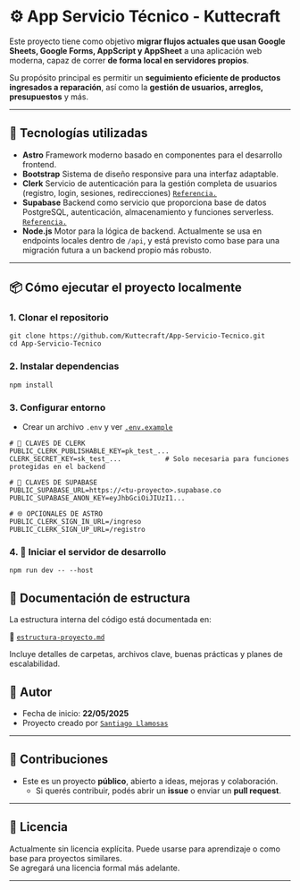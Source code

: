 # ⚙ App Servicio Técnico - Kuttecraft

Este proyecto tiene como objetivo **migrar flujos actuales que usan Google Sheets, Google Forms, AppScript y AppSheet** a una aplicación web moderna, capaz de correr **de forma local en servidores propios**.

Su propósito principal es permitir un **seguimiento eficiente de productos ingresados a reparación**, así como la **gestión de usuarios, arreglos, presupuestos** y más.

---

## 🚀 Tecnologías utilizadas

- **Astro** Framework moderno basado en componentes para el desarrollo frontend.
- **Bootstrap** Sistema de diseño responsive para una interfaz adaptable.
- **Clerk** Servicio de autenticación para la gestión completa de usuarios (registro, login, sesiones, redirecciones) [`Referencia.`](https://clerk.com/) 
- **Supabase** Backend como servicio que proporciona base de datos PostgreSQL, autenticación, almacenamiento y funciones serverless. [`Referencia.`](https://supabase.com) 
- **Node.js** Motor para la lógica de backend. Actualmente se usa en endpoints locales dentro de `/api`, y está previsto como base para una migración futura a un backend propio más robusto.


---

## 📦 Cómo ejecutar el proyecto localmente

### 1. Clonar el repositorio

```batch 
git clone https://github.com/Kuttecraft/App-Servicio-Tecnico.git
cd App-Servicio-Tecnico
```

### 2. Instalar dependencias
```batch 
npm install
```

### 3. Configurar entorno 

- Crear un archivo `.env` y ver [`.env.example`](./.env.example) 

```env
# 🔐 CLAVES DE CLERK 
PUBLIC_CLERK_PUBLISHABLE_KEY=pk_test_...
CLERK_SECRET_KEY=sk_test_...           # Solo necesaria para funciones protegidas en el backend

# 🔑 CLAVES DE SUPABASE
PUBLIC_SUPABASE_URL=https://<tu-proyecto>.supabase.co
PUBLIC_SUPABASE_ANON_KEY=eyJhbGciOiJIUzI1...

# 🌐 OPCIONALES DE ASTRO
PUBLIC_CLERK_SIGN_IN_URL=/ingreso
PUBLIC_CLERK_SIGN_UP_URL=/registro
```

### 4. 🚀 Iniciar el servidor de desarrollo
```batch 
npm run dev -- --host
```

## 📁 Documentación de estructura

La estructura interna del código está documentada en:

📄 [`estructura-proyecto.md`](./estructura-proyecto.md)

Incluye detalles de carpetas, archivos clave, buenas prácticas y planes de escalabilidad.

## 👤 Autor

- Fecha de inicio: **22/05/2025**
- Proyecto creado por  [`Santiago Llamosas`](https://github.com/Llamosas21)


---

## 🤝 Contribuciones

- Este es un proyecto **público**, abierto a ideas, mejoras y colaboración.  
    - Si querés contribuir, podés abrir un **issue** o enviar un **pull request**.

---

## 📝 Licencia

Actualmente sin licencia explícita. Puede usarse para aprendizaje o como base para proyectos similares.  
Se agregará una licencia formal más adelante.

---
